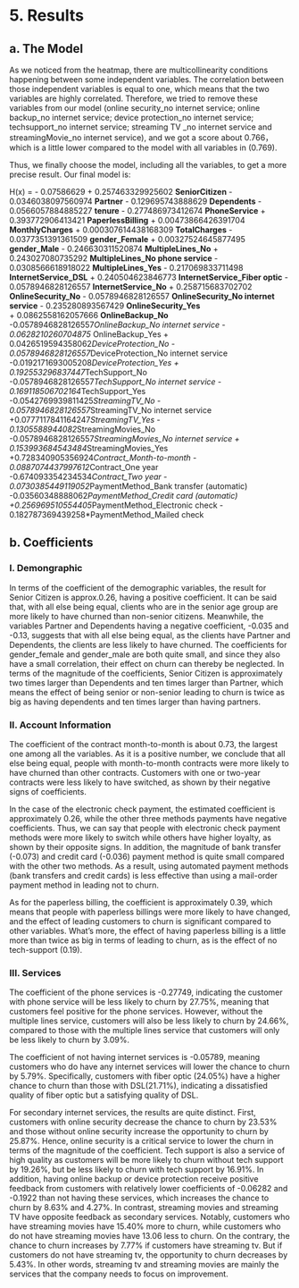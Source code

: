# 5. Results
## a. The Model
As we noticed from the heatmap, there are multicollinearity conditions happening between some independent variables. The correlation between those independent variables is equal to one, which means that the two variables are highly correlated. Therefore, we tried to remove these variables from our model (online security_no internet service; online backup_no internet service; device protection_no internet service; techsupport_no internet service; streaming TV _no internet service and streamingMovie_no internet service), and we got a score about 0.766，which is a little lower compared to the model with all variables in (0.769).

Thus, we finally choose the model, including all the variables, to get a more precise result. Our final model is:

H(x) = - 0.07586629 + 0.257463329925602 **SeniorCitizen** - 0.0346038097560974 **Partner** - 0.129695743888629 **Dependents**            - 0.0566057884885227 **tenure** - 0.277486973412674 **PhoneService** + 0.393772906413421 **PaperlessBilling**
       + 0.00473866426391704 **MonthlyCharges** + 0.000307614438168309 **TotalCharges** - 0.0377351391361509 **gender_Female** 
       + 0.00327524645877495 **gender_Male** - 0.246630311520874 **MultipleLines_No** 
       + 0.243027080735292 **MultipleLines_No phone service** - 0.0308566618918022 **MultipleLines_Yes** 
       - 0.217069833711498 **InternetService_DSL** + 0.240504623846773 **InternetService_Fiber optic** 
       - 0.0578946828126557 **InternetService_No** + 0.258715683702702 **OnlineSecurity_No** 
       - 0.0578946828126557 **OnlineSecurity_No internet service** - 0.235280893567429 **OnlineSecurity_Yes**  
       + 0.0862558162057666 **OnlineBackup_No**
-0.0578946828126557*OnlineBackup_No internet service - 0.0628210260704875*
OnlineBackup_Yes + 0.0426519594358062*DeviceProtection_No - 0.0578946828126557*DeviceProtection_No internet service
-0.0192171693005208*DeviceProtection_Yes + 0.192553296837447*TechSupport_No
-0.0578946828126557*TechSupport_No internet service - 0.169118506702164*TechSupport_Yes
-0.0542769939811425*StreamingTV_No - 0.0578946828126557*StreamingTV_No internet service
+0.0777117841164247*StreamingTV_Yes - 0.1305588944082*StreamingMovies_No
-0.0578946828126557*StreamingMovies_No internet service + 0.153993684543484*StreamingMovies_Yes
+0.728340905356924*Contract_Month-to-month - 0.0887074437997612*Contract_One year
-0.674093354234534*Contract_Two year - 0.0730385449119052*PaymentMethod_Bank transfer (automatic)
-0.03560348888062*PaymentMethod_Credit card (automatic) +0.256969510554405*PaymentMethod_Electronic check - 0.182787369439258*PaymentMethod_Mailed check

## b. Coefficients
### I. Demongraphic 
In terms of the coefficient of the demographic variables, the result for Senior Citizen is approx.0.26, having a positive coefficient. It can be said that, with all else being equal, clients who are in the senior age group are more likely to have churned than non-senior citizens. Meanwhile, the variables Partner and Dependents having a negative coefficient, -0.035 and -0.13, suggests that with all else being equal, as the clients have Partner and Dependents, the clients are less likely to have churned. The coefficients for gender_female and gender_male are both quite small, and since they also have a small correlation, their effect on churn can thereby be neglected. In terms of the magnitude of the coefficients, Senior Citizen is approximately two times larger than Dependents and ten times larger than Partner, which means the effect of being senior or non-senior leading to churn is twice as big as having dependents and ten times larger than having partners.

### II. Account Information 
The coefficient of the contract month-to-month is about 0.73, the largest one among all the variables. As it is a positive number, we conclude that all else being equal, people with month-to-month contracts were more likely to have churned than other contracts.  Customers with one or two-year contracts were less likely to have switched, as shown by their negative signs of coefficients.

In the case of the electronic check payment, the estimated coefficient is approximately 0.26, while the other three methods payments have negative coefficients. Thus, we can say that people with electronic check payment methods were more likely to switch while others have higher loyalty, as shown by their opposite signs. In addition, the magnitude of bank transfer (-0.073) and credit card (-0.036) payment method is quite small compared with the other two methods. As a result, using automated payment methods (bank transfers and credit cards) is less effective than using a mail-order payment method in leading not to churn.

As for the paperless billing, the coefficient is approximately 0.39, which means that people with paperless billings were more likely to have changed, and the effect of leading customers to churn is significant compared to other variables. What’s more, the effect of having paperless billing is a little more than twice as big in terms of leading to churn, as is the effect of no tech-support (0.19). 

### III. Services
The coefficient of the phone services is -0.27749, indicating the customer with phone service will be less likely to churn by 27.75%, meaning that customers feel positive for the phone services.  However, without the multiple lines service, customers will also be less likely to churn by 24.66%, compared to those with the multiple lines service that customers will only be less likely to churn by 3.09%.

The coefficient of not having internet services is -0.05789, meaning customers who do have any internet services will lower the chance to churn by 5.79%. Specifically, customers with fiber optic (24.05%) have a higher chance to churn than those with DSL(21.71%), indicating a dissatisfied quality of fiber optic but a satisfying quality of DSL.

For secondary internet services, the results are quite distinct. First, customers with online security decrease the chance to churn by 23.53% and those without online security increase the opportunity to churn by 25.87%. Hence, online security is a critical service to lower the churn in terms of the magnitude of the coefficient. Tech support is also a service of high quality as customers will be more likely to churn without tech support by 19.26%, but be less likely to churn with tech support by 16.91%. In addition,  having online backup or device protection receive positive feedback from customers with relatively lower coefficients of  -0.06282 and -0.1922 than not having these services, which increases the chance to churn by 8.63% and 4.27%. In contrast, streaming movies and streaming TV have opposite feedback as secondary services. Notably, customers who have streaming movies have 15.40% more to churn, while customers who do not have streaming movies have 13.06 less to churn. On the contrary, the chance to churn increases by 7.77% if customers have streaming tv. But if customers do not have streaming tv, the opportunity to churn decreases by 5.43%. In other words, streaming tv and streaming movies are mainly the services that the company needs to focus on improvement.

